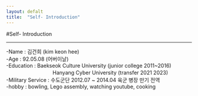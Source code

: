 ```yaml
---
layout: defalt
title:  "Self- Introduction"
---
```


#Self- Introduction
<hr>

-Name : 김건희 (kim keon hee) <br>
-Age : 92.05.08 (어버이날) <br>
-Education : Baekseok Culture University (junior college 2011~2016) <br>
　　　　　　　　　Hanyang Cyber University (transfer 2021 2023) <br>
-Military Service : 수도군단 2012.07 ~ 2014.04 육군 병장 만기 전역 <br>
-hobby : bowling, Lego assembly, watching youtube, cooking <br>

